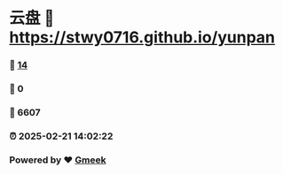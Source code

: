 # 云盘 :link: https://stwy0716.github.io/yunpan 
### :page_facing_up: [14](https://stwy0716.github.io/yunpan/tag.html) 
### :speech_balloon: 0 
### :hibiscus: 6607 
### :alarm_clock: 2025-02-21 14:02:22 
### Powered by :heart: [Gmeek](https://github.com/Meekdai/Gmeek)
